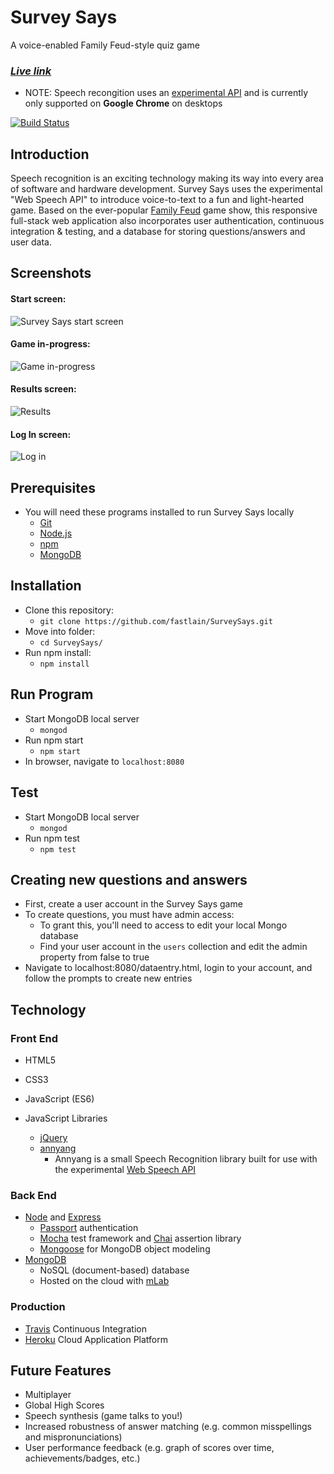 # Survey Says

A voice-enabled Family Feud-style quiz game

### **_[Live link](https://surveysaysgame.herokuapp.com/)_**
  * NOTE: Speech recongition uses an [experimental API](https://developer.mozilla.org/en-US/docs/Web/API/Web_Speech_API) and is currently only supported on **Google Chrome** on desktops

[![Build Status](https://travis-ci.org/fastlain/SurveySays.svg?branch=master)](https://travis-ci.org/fastlain/SurveySays)

## Introduction

Speech recognition is an exciting technology making its way into every area of software and hardware development. Survey Says uses the experimental "Web Speech API" to introduce voice-to-text to a fun and light-hearted game. Based on the ever-popular [Family Feud](https://www.familyfeud.com/) game show, this responsive full-stack web application also incorporates user authentication, continuous integration & testing, and a database for storing questions/answers and user data.  

## Screenshots
#### Start screen:
![Survey Says start screen](public/screenshots/startscreen.png)

#### Game in-progress:
![Game in-progress](public/screenshots/ingame.png)

#### Results screen:
![Results](public/screenshots/results.png)

#### Log In screen:
![Log in](public/screenshots/login.png)

## Prerequisites
* You will need these programs installed to run Survey Says locally
    * [Git](https://git-scm.com/)
    * [Node.js](https://nodejs.org/en/)
    * [npm](https://www.npmjs.com/)
    * [MongoDB](https://www.mongodb.com/)
  
## Installation
* Clone this repository:
    * `git clone https://github.com/fastlain/SurveySays.git`
* Move into folder:
    * `cd SurveySays/`
* Run npm install:
    * `npm install`

## Run Program
* Start MongoDB local server
    * `mongod`
* Run npm start
    * `npm start`
* In browser, navigate to `localhost:8080`

## Test
* Start MongoDB local server
    * `mongod`
* Run npm test
    * `npm test`

## Creating new questions and answers
* First, create a user account in the Survey Says game
* To create questions, you must have admin access:
    * To grant this, you'll need to access to edit your local Mongo database
    * Find your user account in the `users` collection and edit the admin property from false to true
* Navigate to localhost:8080/dataentry.html, login to your account, and follow the prompts to create new entries

## Technology

### Front End
* HTML5
* CSS3
* JavaScript (ES6)

* JavaScript Libraries
    * [jQuery](http://jquery.com/)
    * [annyang](https://www.talater.com/annyang/)
        * Annyang is a small Speech Recognition library built for use with the experimental [Web Speech API](https://developer.mozilla.org/en-US/docs/Web/API/Web_Speech_API)

### Back End
* [Node](https://nodejs.org/en/) and [Express](https://expressjs.com/)
    * [Passport](http://www.passportjs.org/) authentication
    * [Mocha](https://mochajs.org/) test framework and [Chai](http://www.chaijs.com/) assertion library
    * [Mongoose](http://mongoosejs.com/) for MongoDB object modeling
* [MongoDB](https://www.mongodb.com/)
    * NoSQL (document-based) database
    * Hosted on the cloud with [mLab](https://mlab.com/)

### Production
* [Travis](https://travis-ci.org/) Continuous Integration
* [Heroku](https://www.heroku.com/) Cloud Application Platform

## Future Features
* Multiplayer
* Global High Scores
* Speech synthesis (game talks to you!)
* Increased robustness of answer matching (e.g. common misspellings and mispronunciations)
* User performance feedback (e.g. graph of scores over time, achievements/badges, etc.)